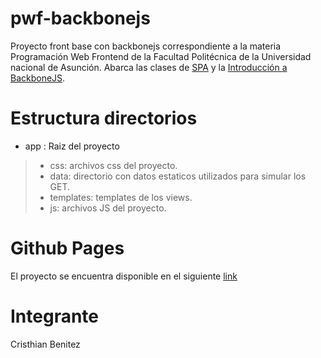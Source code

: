 # pwf-backbonejs
Proyecto front base con backbonejs correspondiente a la materia Programación Web Frontend de la Facultad Politécnica de la Universidad nacional de Asunción. Abarca las clases de [SPA](https://docs.google.com/presentation/d/1HzVvagkthpFyy1S0a2YTGkABXIro947iEJECD1maMCg/edit?usp=sharing) y la [Introducción a BackboneJS](https://docs.google.com/presentation/d/1YDK8cRgy8FgxKBJpePyPuTBTaKVz3tpbqowkPbNSXH4/edit?usp=sharing).

# Estructura directorios

* app : Raiz del proyecto

> * css: archivos css del proyecto.
> * data: directorio con datos estaticos utilizados para simular los GET.
> * templates: templates de los views.
> * js: archivos JS del proyecto.

# Github Pages

El proyecto se encuentra disponible en el siguiente [link](https://cristhianjbd.github.io/pwf-backbonejs/app/)

# Integrante

Cristhian Benitez
